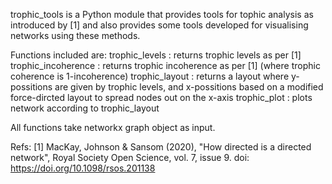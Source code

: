 trophic_tools is a Python module that provides tools for tophic analysis as introduced by [1] 
and also provides some tools developed for visualising networks using these methods.

Functions included are:
trophic_levels       : returns trophic levels as per [1]
trophic_incoherence  : returns trophic incoherence as per [1] (where trophic coherence is 1-incoherence)
trophic_layout       : returns a layout where y-possitions are given by trophic levels, and x-possitions based on a modified force-dircted layout to spread nodes out                         on the x-axis
trophic_plot         : plots network according to trophic_layout

All functions take networkx graph object as input.

Refs:
  [1] MacKay, Johnson & Sansom (2020), "How directed is a directed network", Royal Society Open Science, vol. 7, issue 9. doi: https://doi.org/10.1098/rsos.201138

